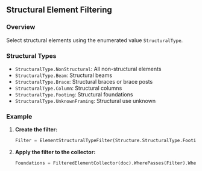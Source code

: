 ## Structural Element Filtering

### Overview
Select structural elements using the enumerated value `StructuralType`.

### Structural Types
- `StructuralType.NonStructural`: All non-structural elements
- `StructuralType.Beam`: Structural beams
- `StructuralType.Brace`: Structural braces or brace posts
- `StructuralType.Column`: Structural columns
- `StructuralType.Footing`: Structural foundations
- `StructuralType.UnknownFraming`: Structural use unknown

### Example
1. **Create the filter:**
    ```python
    Filter = ElementStructuralTypeFilter(Structure.StructuralType.Footing)
    ```

2. **Apply the filter to the collector:**
    ```python
    Foundations = FilteredElementCollector(doc).WherePasses(Filter).WhereElementIsNotElementType().ToElements()
    ```
